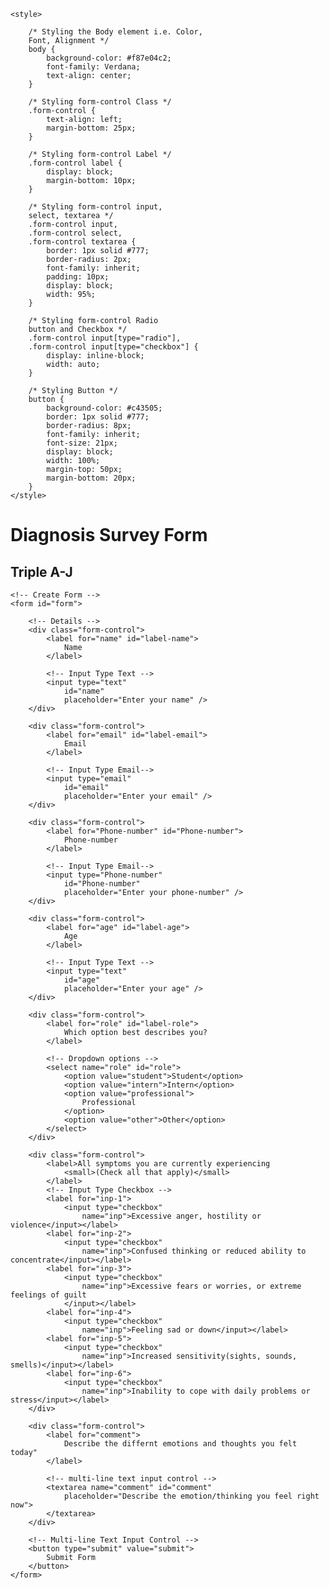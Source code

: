 <!DOCTYPE html>
<html lang="en">
<head>
	<meta charset="UTF-8">
	<meta http-equiv="X-UA-Compatible"
		content="IE=edge">
	<meta name="viewport"
		content="width=device-width, initial-scale=1.0">
	<title>
		Build a Survey Form using HTML and CSS
	</title>

	<style>

		/* Styling the Body element i.e. Color, 
		Font, Alignment */ 
		body {
			background-color: #f87e04c2;
			font-family: Verdana;
			text-align: center;
		}

		/* Styling form-control Class */
		.form-control {
			text-align: left;
			margin-bottom: 25px;
		}

		/* Styling form-control Label */ 
		.form-control label {
			display: block;
			margin-bottom: 10px;
		}

		/* Styling form-control input, 
		select, textarea */
		.form-control input,
		.form-control select,
		.form-control textarea {
			border: 1px solid #777;
			border-radius: 2px;
			font-family: inherit;
			padding: 10px;
			display: block;
			width: 95%;
		}

		/* Styling form-control Radio 
		button and Checkbox */
		.form-control input[type="radio"],
		.form-control input[type="checkbox"] {
			display: inline-block;
			width: auto;
		}

		/* Styling Button */
		button {
			background-color: #c43505;
			border: 1px solid #777;
			border-radius: 8px;
			font-family: inherit;
			font-size: 21px;
			display: block;
			width: 100%;
			margin-top: 50px;
			margin-bottom: 20px;
		}
	</style>
</head>

<body>
	<h1>Diagnosis Survey Form</h1>
	<h2>Triple A-J</h2>

	<!-- Create Form -->
	<form id="form">

		<!-- Details -->
		<div class="form-control">
			<label for="name" id="label-name">
				Name
			</label>

			<!-- Input Type Text -->
			<input type="text"
				id="name"
				placeholder="Enter your name" />
		</div>

		<div class="form-control">
			<label for="email" id="label-email">
				Email
			</label>

			<!-- Input Type Email-->
			<input type="email"
				id="email"
				placeholder="Enter your email" />
		</div>

		<div class="form-control">
			<label for="Phone-number" id="Phone-number">
				Phone-number
			</label>

			<!-- Input Type Email-->
			<input type="Phone-number"
				id="Phone-number"
				placeholder="Enter your phone-number" />
		</div>

		<div class="form-control">
			<label for="age" id="label-age">
				Age
			</label>

			<!-- Input Type Text -->
			<input type="text"
				id="age"
				placeholder="Enter your age" />
		</div>

		<div class="form-control">
			<label for="role" id="label-role">
				Which option best describes you?
			</label>
			
			<!-- Dropdown options -->
			<select name="role" id="role">
				<option value="student">Student</option>
				<option value="intern">Intern</option>
				<option value="professional">
					Professional
				</option>
				<option value="other">Other</option>
			</select>
		</div>

		<div class="form-control">
			<label>All symptoms you are currently experiencing 
				<small>(Check all that apply)</small>
			</label>
			<!-- Input Type Checkbox -->
			<label for="inp-1">
				<input type="checkbox"
					name="inp">Excessive anger, hostility or violence</input></label>
			<label for="inp-2">
				<input type="checkbox"
					name="inp">Confused thinking or reduced ability to concentrate</input></label>
			<label for="inp-3">
				<input type="checkbox"
					name="inp">Excessive fears or worries, or extreme feelings of guilt
				</input></label>
			<label for="inp-4">
				<input type="checkbox"
					name="inp">Feeling sad or down</input></label>
			<label for="inp-5">
				<input type="checkbox"
					name="inp">Increased sensitivity(sights, sounds, smells)</input></label>
			<label for="inp-6">
				<input type="checkbox"
					name="inp">Inability to cope with daily problems or stress</input></label>
		</div>

		<div class="form-control">
			<label for="comment">
				Describe the differnt emotions and thoughts you felt today"
			</label>

			<!-- multi-line text input control -->
			<textarea name="comment" id="comment"
				placeholder="Describe the emotion/thinking you feel right now">
			</textarea>
		</div>

		<!-- Multi-line Text Input Control -->
		<button type="submit" value="submit">
			Submit Form
		</button>
	</form>
</body>
</html>
